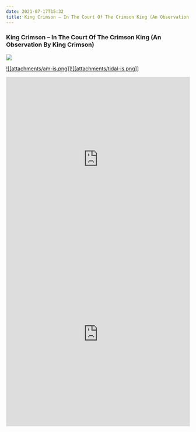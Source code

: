 ```yaml
---
date: 2021-07-17T15:32
title: King Crimson – In The Court Of The Crimson King (An Observation By King Crimson)
---
```

### King Crimson – In The Court Of The Crimson King (An Observation By King Crimson)
[![](https://img.discogs.com/yD9ExNjxWz48aIGCtOuaIQt9kQI=/fit-in/600x633/filters:strip_icc():format(jpeg):mode_rgb():quality(90)/discogs-images/R-2287669-1600590880-4057.jpeg.jpg)][1] 

[1]: https://www.discogs.com/release/2287669
[2]: https://music.apple.com/us/album/918534711
[3]: https://listen.tidal.com/album/98778148

[![[attachments/am-is.png]]][2][![[attachments/tidal-is.png]]][3]

<iframe allow="autoplay *; encrypted-media *; fullscreen *" frameborder="0" height="450" style="width:100%;max-width:660px;overflow:hidden;background:transparent;" sandbox="allow-forms allow-popups allow-same-origin allow-scripts allow-storage-access-by-user-activation allow-top-navigation-by-user-activation" src="https://embed.music.apple.com/us/album/turn-blue/918534711"></iframe>
<div style="position: relative; padding-bottom: 100%; height: 0; overflow: hidden; max-width: 100%;"><iframe src="https://embed.tidal.com/albums/98778148?layout=gridify" frameborder= "0" allowfullscreen style="position: absolute; top: 0; left: 0; width: 100%; height: 1px; min-height: 100%; margin: 0 auto;"></iframe></div>
